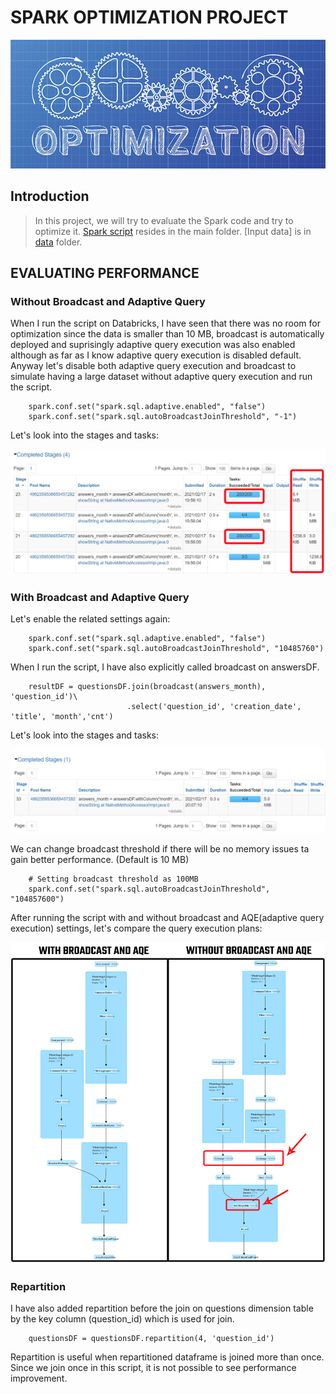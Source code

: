 # SPARK OPTIMIZATION PROJECT

![](images/optimization.jpg)

## Introduction

>  In this project, we will try to evaluate the Spark code and try to optimize it. [Spark script](optimize.py) resides in the main folder. [Input data] is in [data](data) folder.

## EVALUATING PERFORMANCE

### Without Broadcast and Adaptive Query
When I run the script on Databricks, I have seen that there was no room for optimization since the data is smaller than 10 MB, broadcast is automatically deployed and suprisingly adaptive query execution was also enabled although as far as I know adaptive query execution is disabled default. Anyway let's disable both adaptive query execution and broadcast to simulate having a large dataset without adaptive query execution and run the script.

		spark.conf.set("spark.sql.adaptive.enabled", "false")
		spark.conf.set("spark.sql.autoBroadcastJoinThreshold", "-1")

Let's look into the stages and tasks:

<kbd> <img src="images/no.jpg" /> </kbd>

### With Broadcast and Adaptive Query

Let's enable the related settings again:

		spark.conf.set("spark.sql.adaptive.enabled", "false")
		spark.conf.set("spark.sql.autoBroadcastJoinThreshold", "10485760")
		
When I run the script, I have also explicitly called broadcast on answersDF.

		resultDF = questionsDF.join(broadcast(answers_month), 'question_id')\
							  .select('question_id', 'creation_date', 'title', 'month','cnt')
							 
Let's look into the stages and tasks:

<kbd> <img src="images/broadcast.jpg" /> </kbd>

We can change broadcast threshold if there will be no memory issues ta gain better performance. (Default is 10 MB)

		# Setting broadcast threshold as 100MB
		spark.conf.set("spark.sql.autoBroadcastJoinThreshold", "104857600")

After running the script with and without broadcast and AQE(adaptive query execution) settings, let's compare the query execution plans:

<kbd> <img src="images/compare.jpg" /> </kbd>

### Repartition

I have also added repartition before the join on questions dimension table by the key column (question_id) which is used for join.

		questionsDF = questionsDF.repartition(4, 'question_id')
		
Repartition is useful when repartitioned dataframe is joined more than once. Since we join once in this script, it is not possible to see performance improvement.
		
